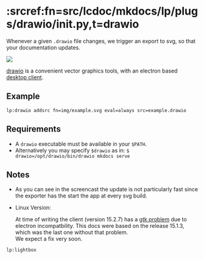 # :srcref:fn=src/lcdoc/mkdocs/lp/plugs/drawio/__init__.py,t=drawio

Whenever a given `.drawio` file changes, we trigger an export to svg, so that your documentation updates.

![](./img/drawio_update.mp4.gif)


[drawio](https://app.diagrams.net/) is a convenient vector graphics tools, with an electron based [desktop client](https://github.com/jgraph/drawio-desktop/releases).


## Example

`lp:drawio addsrc fn=img/example.svg eval=always src=example.drawio`


## Requirements

- A `drawio` executable must be available in your `$PATH`.
- Alternatively you may specify `$drawio` as in: `$ drawio=/opt/drawio/bin/drawio mkdocs serve`

## Notes

- As you can see in the screencast the update is not particularly fast since the exporter has the
  start the app at every svg build.

- Linux Version:

    At time of writing the client (version 15.2.7) has a [gtk
    problem](https://github.com/jgraph/drawio-desktop/issues/706) due to electron incompatbility.
    This docs were based on the release 15.1.3, which was the last one without that problem.   
    We expect a fix very soon.



`lp:lightbox`




